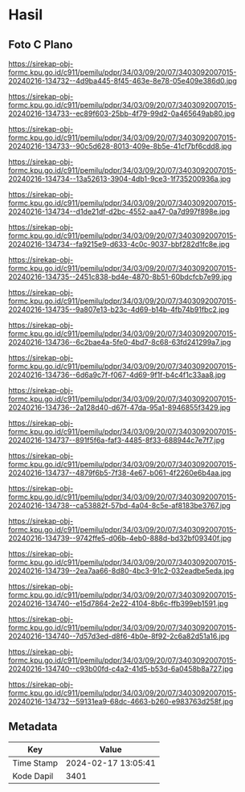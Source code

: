 # Hasil

## Foto C Plano

https://sirekap-obj-formc.kpu.go.id/c911/pemilu/pdpr/34/03/09/20/07/3403092007015-20240216-134732--4d9ba445-8f45-463e-8e78-05e409e386d0.jpg

https://sirekap-obj-formc.kpu.go.id/c911/pemilu/pdpr/34/03/09/20/07/3403092007015-20240216-134733--ec89f603-25bb-4f79-99d2-0a465649ab80.jpg

https://sirekap-obj-formc.kpu.go.id/c911/pemilu/pdpr/34/03/09/20/07/3403092007015-20240216-134733--90c5d628-8013-409e-8b5e-41cf7bf6cdd8.jpg

https://sirekap-obj-formc.kpu.go.id/c911/pemilu/pdpr/34/03/09/20/07/3403092007015-20240216-134734--13a52613-3904-4db1-9ce3-1f735200936a.jpg

https://sirekap-obj-formc.kpu.go.id/c911/pemilu/pdpr/34/03/09/20/07/3403092007015-20240216-134734--d1de21df-d2bc-4552-aa47-0a7d997f898e.jpg

https://sirekap-obj-formc.kpu.go.id/c911/pemilu/pdpr/34/03/09/20/07/3403092007015-20240216-134734--fa9215e9-d633-4c0c-9037-bbf282d1fc8e.jpg

https://sirekap-obj-formc.kpu.go.id/c911/pemilu/pdpr/34/03/09/20/07/3403092007015-20240216-134735--2451c838-bd4e-4870-8b51-60bdcfcb7e99.jpg

https://sirekap-obj-formc.kpu.go.id/c911/pemilu/pdpr/34/03/09/20/07/3403092007015-20240216-134735--9a807e13-b23c-4d69-b14b-4fb74b91fbc2.jpg

https://sirekap-obj-formc.kpu.go.id/c911/pemilu/pdpr/34/03/09/20/07/3403092007015-20240216-134736--6c2bae4a-5fe0-4bd7-8c68-63fd241299a7.jpg

https://sirekap-obj-formc.kpu.go.id/c911/pemilu/pdpr/34/03/09/20/07/3403092007015-20240216-134736--6d6a9c7f-f067-4d69-9f1f-b4c4f1c33aa8.jpg

https://sirekap-obj-formc.kpu.go.id/c911/pemilu/pdpr/34/03/09/20/07/3403092007015-20240216-134736--2a128d40-d67f-47da-95a1-8946855f3429.jpg

https://sirekap-obj-formc.kpu.go.id/c911/pemilu/pdpr/34/03/09/20/07/3403092007015-20240216-134737--891f5f6a-faf3-4485-8f33-688944c7e7f7.jpg

https://sirekap-obj-formc.kpu.go.id/c911/pemilu/pdpr/34/03/09/20/07/3403092007015-20240216-134737--4879f6b5-7f38-4e67-b061-4f2260e6b4aa.jpg

https://sirekap-obj-formc.kpu.go.id/c911/pemilu/pdpr/34/03/09/20/07/3403092007015-20240216-134738--ca53882f-57bd-4a04-8c5e-af8183be3767.jpg

https://sirekap-obj-formc.kpu.go.id/c911/pemilu/pdpr/34/03/09/20/07/3403092007015-20240216-134739--9742ffe5-d06b-4eb0-888d-bd32bf09340f.jpg

https://sirekap-obj-formc.kpu.go.id/c911/pemilu/pdpr/34/03/09/20/07/3403092007015-20240216-134739--2ea7aa66-8d80-4bc3-91c2-032eadbe5eda.jpg

https://sirekap-obj-formc.kpu.go.id/c911/pemilu/pdpr/34/03/09/20/07/3403092007015-20240216-134740--e15d7864-2e22-4104-8b6c-ffb399eb1591.jpg

https://sirekap-obj-formc.kpu.go.id/c911/pemilu/pdpr/34/03/09/20/07/3403092007015-20240216-134740--7d57d3ed-d8f6-4b0e-8f92-2c6a82d51a16.jpg

https://sirekap-obj-formc.kpu.go.id/c911/pemilu/pdpr/34/03/09/20/07/3403092007015-20240216-134740--c93b00fd-c4a2-41d5-b53d-6a0458b8a727.jpg

https://sirekap-obj-formc.kpu.go.id/c911/pemilu/pdpr/34/03/09/20/07/3403092007015-20240216-134732--59131ea9-68dc-4663-b260-e983763d258f.jpg


## Metadata

| Key        | Value               |
| ---------- | ------------------- |
| Time Stamp | 2024-02-17 13:05:41 |
| Kode Dapil | 3401                |



